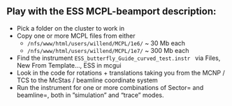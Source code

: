 
## Play with the ESS MCPL-beamport description:
* Pick a folder on the cluster to work in
* Copy one or more MCPL files from either
  * ```/nfs/www/html/users/willend/MCPL/1e6/``` ~ 30 Mb each
  * ```/nfs/www/html/users/willend/MCPL/1e7/``` ~ 300 Mb each
* Find the instrument ```ESS_butterfly_Guide_curved_test.instr ``` via Files, New From Template..., ESS in mcgui
* Look in the code for rotations + translations taking you from the MCNP / TCS to the McStas / beamline coordinate system
* Run the instrument for one or more combinations of Sector= and beamline=, both in ”simulation” and “trace” modes.

